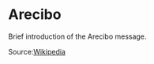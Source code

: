 # Arecibo
Brief introduction of the Arecibo message. 

Source:[Wikipedia](https://en.wikipedia.org/wiki/Arecibo_message)
